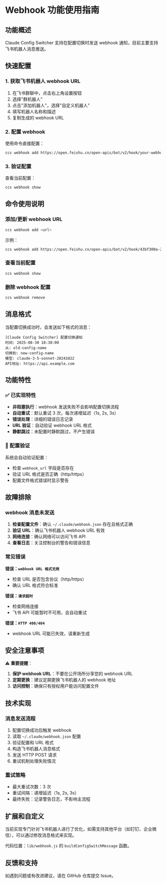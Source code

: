 # Webhook 功能使用指南

## 功能概述

Claude Config Switcher 支持在配置切换时发送 webhook 通知，目前主要支持飞书机器人消息推送。

## 快速配置

### 1. 获取飞书机器人 webhook URL

1. 在飞书群聊中，点击右上角设置按钮
2. 选择"群机器人"
3. 点击"添加机器人"，选择"自定义机器人"
4. 填写机器人名称和描述
5. 复制生成的 webhook URL

### 2. 配置 webhook

使用命令直接配置：

```bash
ccs webhook add https://open.feishu.cn/open-apis/bot/v2/hook/your-webhook-token
```

### 3. 验证配置

查看当前配置：

```bash
ccs webhook show
```

## 命令使用说明

### 添加/更新 webhook URL

```bash
ccs webhook add <url>
```

示例：
```bash
ccs webhook add https://open.feishu.cn/open-apis/bot/v2/hook/43bf300a-2eaa-4131-9155-30d120855933
```

### 查看当前配置

```bash
ccs webhook show
```

### 删除 webhook 配置

```bash
ccs webhook remove
```

## 消息格式

当配置切换成功时，会发送如下格式的消息：

```
[Claude Config Switcher] 配置切换通知
时间: 2025-08-30 18:30:00
从: old-config-name
切换到: new-config-name  
模型: claude-3-5-sonnet-20241022
API地址: https://api.example.com
```

## 功能特性

### ✅ 已实现特性

- **非阻塞执行**：webhook 发送失败不会影响配置切换流程
- **自动重试**：默认重试 3 次，每次递增延迟（1s, 2s, 3s）
- **错误处理**：详细的错误日志记录
- **URL 验证**：自动验证 webhook URL 格式
- **静默跳过**：未配置时静默跳过，不产生错误

### 🔧 配置验证

系统会自动验证配置：
- 检查 `webhook_url` 字段是否存在
- 验证 URL 格式是否正确（http/https）
- 配置文件格式错误时显示警告

## 故障排除

### webhook 消息未发送

1. **检查配置文件**：确认 `~/.claude/webhook.json` 存在且格式正确
2. **验证 URL**：确认飞书机器人 webhook URL 有效
3. **网络连接**：确认网络可以访问飞书 API
4. **查看日志**：关注控制台的警告和错误信息

### 常见错误

**错误：`webhook URL 格式无效`**
- 检查 URL 是否包含协议（http/https）
- 确认 URL 格式符合标准

**错误：`请求超时`**
- 检查网络连接
- 飞书 API 可能暂时不可用，会自动重试

**错误：`HTTP 400/404`**
- webhook URL 可能已失效，请重新生成

## 安全注意事项

⚠️ **重要提醒**：

1. **保护 webhook URL**：不要在公开场所分享您的 webhook URL
2. **定期更换**：建议定期更换飞书机器人的 webhook 地址
3. **访问控制**：确保只有授权用户能访问配置文件

## 技术实现

### 消息发送流程

1. 配置切换成功后触发 webhook
2. 读取 `~/.claude/webhook.json` 配置
3. 验证配置和 URL 格式
4. 构造飞书机器人消息格式
5. 发送 HTTP POST 请求
6. 重试机制处理失败情况

### 重试策略

- 最大重试次数：3 次
- 重试间隔：递增延迟（1s, 2s, 3s）
- 最终失败：记录警告日志，不影响主流程

## 扩展和自定义

当前实现专门针对飞书机器人进行了优化，如需支持其他平台（如钉钉、企业微信），可以通过修改消息格式来实现。

代码位置：`lib/webhook.js` 的 `buildConfigSwitchMessage` 函数。

## 反馈和支持

如遇到问题或有改进建议，请在 GitHub 仓库提交 Issue。